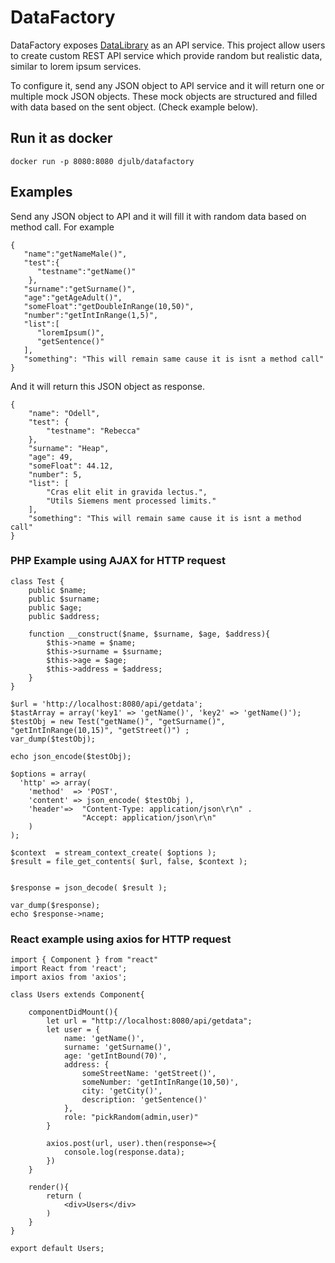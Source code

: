 
# DataFactory  
  
DataFactory exposes [DataLibrary](https://github.com/djulbicb/DataLibrary) as an API service. This project allow users to create custom REST API service which provide random but realistic data, similar to lorem ipsum services.  
  
To configure it, send any JSON object to API service and it will return one or multiple mock JSON objects. These mock objects are structured and filled with data based on the sent object. (Check example below).

## Run it as docker
```
docker run -p 8080:8080 djulb/datafactory
```
  
## Examples  
Send any JSON object to API and it will fill it with random data based on method call. For example  
```  
{
   "name":"getNameMale()",
   "test":{
      "testname":"getName()"
    },
   "surname":"getSurname()",
   "age":"getAgeAdult()",
   "someFloat":"getDoubleInRange(10,50)",
   "number":"getIntInRange(1,5)",
   "list":[
      "loremIpsum()",
      "getSentence()"
   ],
   "something": "This will remain same cause it is isnt a method call"
}
```  
And it will return this JSON object as response.
```  
{
    "name": "Odell",
    "test": {
        "testname": "Rebecca"
    },
    "surname": "Heap",
    "age": 49,
    "someFloat": 44.12,
    "number": 5,
    "list": [
        "Cras elit elit in gravida lectus.",
        "Utils Siemens ment processed limits."
    ],
    "something": "This will remain same cause it is isnt a method call"
}
```   

### PHP  Example using AJAX for HTTP request
```
class Test {
	public $name;
	public $surname;
	public $age;
	public $address;

	function __construct($name, $surname, $age, $address){
		$this->name = $name;
		$this->surname = $surname;
		$this->age = $age;
		$this->address = $address;
	}
}

$url = 'http://localhost:8080/api/getdata';
$tastArray = array('key1' => 'getName()', 'key2' => 'getName()');
$testObj = new Test("getName()", "getSurname()", "getIntInRange(10,15)", "getStreet()") ;
var_dump($testObj);

echo json_encode($testObj);

$options = array(
  'http' => array(
    'method'  => 'POST',
    'content' => json_encode( $testObj ),
    'header'=>  "Content-Type: application/json\r\n" .
                "Accept: application/json\r\n"
    )
);

$context  = stream_context_create( $options );
$result = file_get_contents( $url, false, $context );


$response = json_decode( $result );

var_dump($response);
echo $response->name;
```
### React example using axios for HTTP request
```
import { Component } from "react"
import React from 'react';
import axios from 'axios';

class Users extends Component{

    componentDidMount(){
        let url = "http://localhost:8080/api/getdata";
        let user = {
            name: 'getName()',
            surname: 'getSurname()',
            age: 'getIntBound(70)',
            address: {
                someStreetName: 'getStreet()',
                someNumber: 'getIntInRange(10,50)',
                city: 'getCity()',
                description: 'getSentence()'
            },
            role: "pickRandom(admin,user)"
        }

        axios.post(url, user).then(response=>{
            console.log(response.data);
        })
    }

    render(){
        return (
            <div>Users</div>
        )
    }
}

export default Users;
```
 
